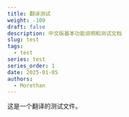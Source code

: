 ```yaml
---
title: 翻译测试
weight: -100
draft: false
description: 中文版基本功能说明和测试文档
slug: test
tags:
  - test
series: test
series_order: 1
date: 2025-01-05
authors:
  - Morethan
---
```


这是一个翻译的测试文件。